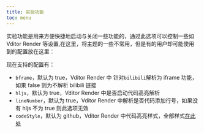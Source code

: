 ```yaml
---
title: 实验功能
toc: menu
---
```


实验功能是用来方便快捷地启动与关闭一些功能的，通过此选项可以控制一些如 Vditor Render 等设置,在这里，将主题的一些不常用，但是有的用户却可能使用到的配置放在这里：

现在支持的配置有：

- `bframe`，默认为 true，Vditor Render 中 针对`bilibili`解析为 iframe 功能，如果 false 则为不解析 bilibili 链接
- `hljs`，默认为 true，Vditor Render 中是否启动代码高亮解析
- `lineNumber`，默认为 true，Vditor Render 中解析是否代码添加行号，如果没有 hljs 不为 true 则此选项无效
- `codeStyle`，默认为 github，Vditor Render 中代码高亮样式，全部样式[在此处](https://xyproto.github.io/splash/docs/longer/all.htm)
